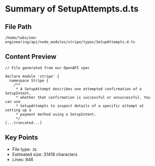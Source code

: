# Summary of SetupAttempts.d.ts
  
## File Path
`/home/tabs/seo-engineering/api/node_modules/stripe/types/SetupAttempts.d.ts`

## Content Preview
```
// File generated from our OpenAPI spec

declare module 'stripe' {
  namespace Stripe {
    /**
     * A SetupAttempt describes one attempted confirmation of a SetupIntent,
     * whether that confirmation is successful or unsuccessful. You can use
     * SetupAttempts to inspect details of a specific attempt at setting up a
     * payment method using a SetupIntent.
     */
[...truncated...]
```

## Key Points
- File type: .ts
- Estimated size: 31418 characters
- Lines: 846
